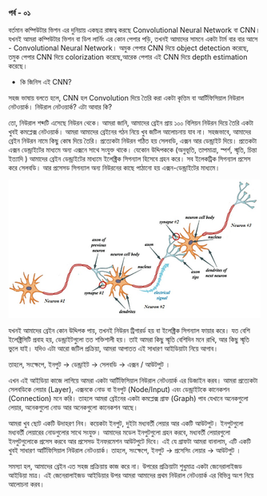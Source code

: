 ### পর্ব - ০১

বর্তমান কম্পিউটার ভিশন এর দুনিয়ায় একছত্র রাজত্ব করছে Convolutional Neural Network বা CNN। যখনই আমরা কম্পিউটার ভিশন বা  ডিপ লার্নিং এর কোন পেপার পড়ি, তখনই আমাদের সামনে একটা টার্ম বার বার আসে - Convolutional Neural Network।  অমুক পেপার CNN দিয়ে object detection করেছে, তমুক পেপার CNN দিয়ে colorization করেছে,আরেক পেপার এই CNN দিয়ে depth estimation করেছে।

* কি জিনিস এই CNN?

সহজ ভাষায় বলতে হলে, CNN হল Convolution দিয়ে তৈরি করা একটা কৃত্তিম বা আর্টিফিসিয়াল নিউরাল নেটওয়ার্ক। নিউরাল নেটওয়ার্ক? এটা আবার কি?

তো, নিউরাল শব্দটি এসেছে নিউরন থেকে। আমরা জানি, আমাদের ব্রেইন প্রায় ১০০ বিলিয়ন নিউরন দিয়ে তৈরি একটা খুবই কমপ্লেক্স নেটওয়ার্ক। আমরা আমাদের ব্রেইনের গঠন নিয়ে খুব জটিল আলোচনায় যাব না। সহজভাবে, আমাদের ব্রেইন নিউরন নামে কিছু কোষ দিয়ে তৈরি। প্রত্যেকটা নিউরন গঠিত হয় সেলবডি, এক্সন আর ডেন্ড্রাইট দিয়ে। প্রতেকটা এক্সন ডেন্ড্রাইটের মাধ্যমে অন্য এক্সনে সাথে সংযুক্ত থাকে। যেকোন উদ্দিপককে (অনুভূতি, তাপমাত্রা, স্পর্শ, স্মৃতি, চিন্তা ইত্যাদি ) আমাদের ব্রেইন ডেন্ড্রাইটের মাধ্যমে ইলেক্ট্রিক সিগন্যাল হিসেবে গ্রহন করে। সব ইলেকট্রিক সিগন্যাল প্রসেস করে সেলবডি। আর প্রসেসড সিগন্যাল অন্য নিউরনের কাছে পাঠানো হয় এক্সন-ডেন্ড্রাইটের মাধ্যমে।

![](blog_images/brain.jpg)

যখনই আমাদের ব্রেইন কোন উদ্দিপক পায়, তখনই নিউরন ট্রিগারর্ড হয় বা ইলেক্ট্রিক সিগন্যাল ফায়ার করে। যত বেশি ইলেক্ট্রিসিটি প্রবাহ হয়, ডেন্ড্রাইটগুলো তত শক্তিশালী হয়। তাই আমরা কিছু স্মৃতি বেশিদিন মনে রাখি, আর কিছু স্মৃতি ভুলে যাই। যদিও এটা আরো জটিল প্রক্রিয়া, আমরা আপাতত এই সাধারণ আইডিয়াটা নিয়ে আগাব।

তাহলে, সংক্ষেপে, ইনপুট -> ডেন্ড্রাইট -> সেলবডি -> এক্সন / আউটপুট ।

এখন এই আইডিয়া কাজে লাগিয়ে আমরা একটা আর্টিফিসিয়াল নিউরাল নেটওয়ার্ক এর ডিজাইন করব। আমরা প্রত্যেকটা সেলবডিকে লেয়ার (Layer), এক্সনকে নোড বা ইনপুট (Node/Input) এবং ডেন্ড্রাইটকে কানেকশন (Connection) মনে করি। তাহলে আমরা ব্রেইনের একটা কমপ্লেক্স গ্রাফ (Graph) পাব যেখানে অনেকগুলো লেয়ার, অনেকগুলো নোড আর অনেকগুলো কানেকশন আছে।

আমরা খুব ছোট একটি উদাহরণ নিব। কয়েকটা ইনপুট, দুইটা মধ্যবর্তী লেয়ার আর একটি আউটপুট। ইনপুটগুলো মধ্যবর্তী লেয়ারের নোডগুলোর সাথে সংযুক্ত। আমাদের মডেল ইনপুটগুলো গ্রহন করবে, মধ্যবর্তী লেয়ারগুলো ইনপুটগুলোকে প্রসেস করবে আর প্রসেসড ইনফরমেশন আউটপুটে দিবে। এই যে গ্রাফটা আমরা বানালাম, এটি একটি খুবই সাধারণ আর্টিফিসিয়াল নিউরাল নেটওয়ার্ক।
তাহলে, সংক্ষেপে, ইনপুট -> প্রসেসিং লেয়ার -> আউটপুট ।

সমস্যা হল, আমাদের ব্রেইন এত সহজ প্রক্রিয়ায় কাজ করে না। উপরের প্রক্রিয়াটা শুধুমাত্র একটা জেনেরালাইজড আইডিয়া মাত্র। এই জেনেরালাইজড আইডিয়ার উপর আমরা আমাদের প্রথম নিউরাল নেটওয়ার্ক এর বিভিন্ন অংশ নিয়ে আলোচনা করব।
